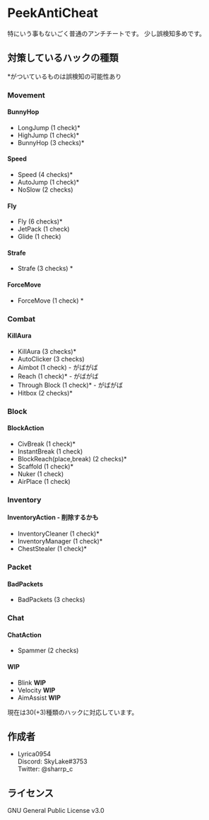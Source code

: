 # PeekAntiCheat
 
特にいう事もないごく普通のアンチチートです。
少し誤検知多めです。
 
## 対策しているハックの種類

\*がついているものは誤検知の可能性あり

### Movement
#### BunnyHop
* LongJump (1 check)*
* HighJump (1 check)*
* BunnyHop (3 checks)*

#### Speed
* Speed (4 checks)*
* AutoJump (1 check)*
* NoSlow (2 checks)

#### Fly
* Fly (6 checks)*
* JetPack (1 check)
* Glide (1 check)

#### Strafe
* Strafe (3 checks) *

#### ForceMove
* ForceMove (1 check) *

### Combat
#### KillAura
* KillAura (3 checks)*
* AutoClicker (3 checks)
* Aimbot (1 check) - がばがば
* Reach (1 check)* - がばがば
* Through Block (1 check)* - がばがば
* Hitbox (2 checks)*


### Block
#### BlockAction
* CivBreak (1 check)*
* InstantBreak (1 check)
* BlockReach(place,break) (2 checks)*
* Scaffold (1 check)*
* Nuker (1 check)
* AirPlace (1 check)

### Inventory
#### InventoryAction - 削除するかも
* InventoryCleaner (1 check)*
* InventoryManager (1 check)*
* ChestStealer (1 check)*

### Packet
#### BadPackets
* BadPackets (3 checks)

### Chat
#### ChatAction
* Spammer (2 checks)

#### WIP
* Blink **WIP**
* Velocity **WIP**
* AimAssist **WIP**

現在は30(+3)種類のハックに対応しています。
 
 
## 作成者
 
* Lyrica0954  
 Discord: SkyLake#3753  
 Twitter: @sharrp_c
 
## ライセンス
GNU General Public License v3.0
